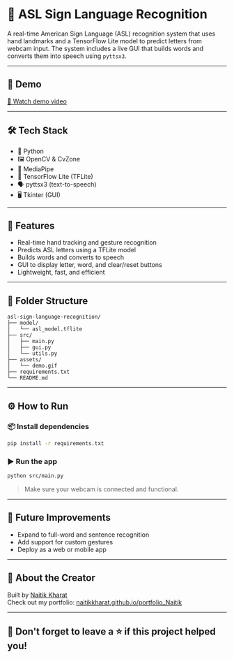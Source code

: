 
# 🤟 ASL Sign Language Recognition

A real-time American Sign Language (ASL) recognition system that uses hand landmarks and a TensorFlow Lite model to predict letters from webcam input. The system includes a live GUI that builds words and converts them into speech using `pyttsx3`.

---

## 📸 Demo

[🎥 Watch demo video](./demovideo.mp4)



---

## 🛠 Tech Stack

- 🐍 Python
- 🖼 OpenCV & CvZone
- 🤖 MediaPipe
- 🧠 TensorFlow Lite (TFLite)
- 🗣 pyttsx3 (text-to-speech)
- 🖥 Tkinter (GUI)

---

## 🚀 Features

- Real-time hand tracking and gesture recognition
- Predicts ASL letters using a TFLite model
- Builds words and converts to speech
- GUI to display letter, word, and clear/reset buttons
- Lightweight, fast, and efficient

---

## 📂 Folder Structure

```
asl-sign-language-recognition/
├── model/
│   └── asl_model.tflite
├── src/
│   ├── main.py
│   ├── gui.py
│   └── utils.py
├── assets/
│   └── demo.gif
├── requirements.txt
└── README.md
```

---

## ⚙️ How to Run

### 📦 Install dependencies
```bash
pip install -r requirements.txt
```

### ▶️ Run the app
```bash
python src/main.py
```

> Make sure your webcam is connected and functional.

---

## 🎯 Future Improvements

- Expand to full-word and sentence recognition
- Add support for custom gestures
- Deploy as a web or mobile app

---

## 🧠 About the Creator

Built by [Naitik Kharat](https://www.linkedin.com/in/naitikkharat/)  
Check out my portfolio: [naitikkharat.github.io/portfolio_Naitik](https://naitikkharat.github.io/portfolio_Naitik/)

---

## 🌟 Don't forget to leave a ⭐ if this project helped you!
